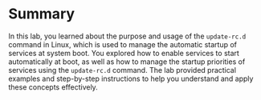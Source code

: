 # Summary

In this lab, you learned about the purpose and usage of the `update-rc.d` command in Linux, which is used to manage the automatic startup of services at system boot. You explored how to enable services to start automatically at boot, as well as how to manage the startup priorities of services using the `update-rc.d` command. The lab provided practical examples and step-by-step instructions to help you understand and apply these concepts effectively.
